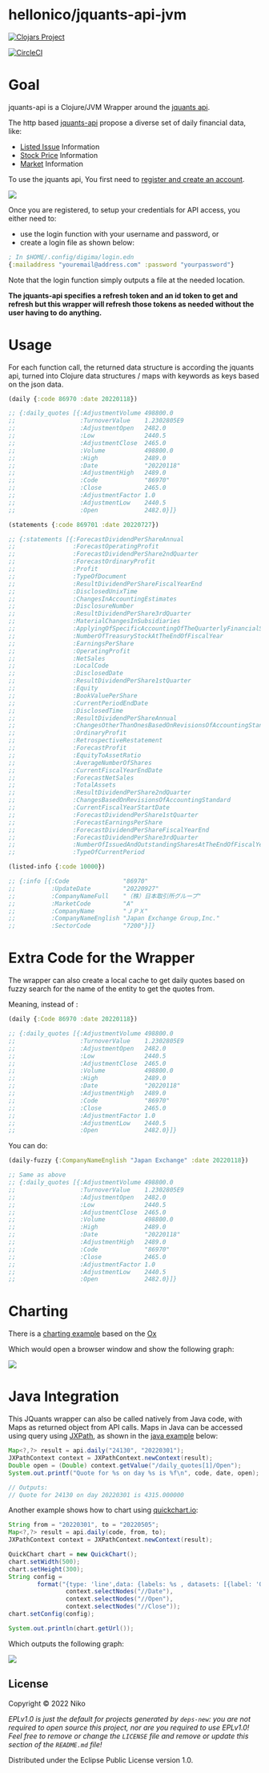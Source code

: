 # hellonico/jquants-api-jvm

[![Clojars Project](https://img.shields.io/clojars/v/net.clojars.hellonico/jquants-api-jvm.svg?include_prereleases)](https://clojars.org/net.clojars.hellonico/jquants-api-jvm)

[![CircleCI](https://dl.circleci.com/status-badge/img/gh/hellonico/jquants-api-jvm/tree/master.svg?style=svg)](https://dl.circleci.com/status-badge/redirect/gh/hellonico/jquants-api-jvm/tree/master)


# Goal

jquants-api is a Clojure/JVM Wrapper around the [jquants api](https://jpx-jquants.com/).

The http based [jquants-api](https://jpx.gitbook.io/j-quants-api-en/api-reference/) propose a diverse set of daily financial data, like: 

- [Listed Issue](https://jpx.gitbook.io/j-quants-api-en/api-reference/listed-api) Information
- [Stock Price](https://jpx.gitbook.io/j-quants-api-en/api-reference/prices-api) Information
- [Market](https://jpx.gitbook.io/j-quants-api-en/api-reference/markets-api) Information

To use the jquants api, You first need to [register and create an account](https://application.jpx-jquants.com/register). 

![](doc/register.png)

Once you are registered, to setup your credentials for API access, you either need to:

- use the login function with your username and password, or
- create a login file as shown below:

```clojure
; In $HOME/.config/digima/login.edn
{:mailaddress "youremail@address.com" :password "yourpassword"}
```

Note that the login function simply outputs a file at the needed location.

__The jquants-api specifies a refresh token and an id token to get and refresh but this wrapper will refresh those tokens as needed without the user having to do anything.__

# Usage

For each function call, the returned data structure is according the jquants api, turned into Clojure data structures / maps with keywords as keys based on the json data.


```clojure
(daily {:code 86970 :date 20220118})

;; {:daily_quotes [{:AdjustmentVolume 498800.0
;;                  :TurnoverValue    1.2302805E9
;;                  :AdjustmentOpen   2482.0
;;                  :Low              2440.5
;;                  :AdjustmentClose  2465.0
;;                  :Volume           498800.0
;;                  :High             2489.0
;;                  :Date             "20220118"
;;                  :AdjustmentHigh   2489.0
;;                  :Code             "86970"
;;                  :Close            2465.0
;;                  :AdjustmentFactor 1.0
;;                  :AdjustmentLow    2440.5
;;                  :Open             2482.0}]}
```

```clojure
(statements {:code 869701 :date 20220727})

;; {:statements [{:ForecastDividendPerShareAnnual                                               "52.0"
;;                :ForecastOperatingProfit                                                      "65500000000"
;;                :ForecastDividendPerShare2ndQuarter                                           "26.0"
;;                :ForecastOrdinaryProfit                                                       "65500000000"
;;                :Profit                                                                       "12089000000"
;;                :TypeOfDocument                                                               "1QFinancialStatements_Consolidated_IFRS"
;;                :ResultDividendPerShareFiscalYearEnd                                          ""
;;                :DisclosedUnixTime                                                            "1658923200.0"
;;                :ChangesInAccountingEstimates                                                 "false"
;;                :DisclosureNumber                                                             "20220726504583"
;;                :ResultDividendPerShare3rdQuarter                                             ""
;;                :MaterialChangesInSubsidiaries                                                "false"
;;                :ApplyingOfSpecificAccountingOfTheQuarterlyFinancialStatements                ""
;;                :NumberOfTreasuryStockAtTheEndOfFiscalYear                                    "1938843"
;;                :EarningsPerShare                                                             "22.93"
;;                :OperatingProfit                                                              "17777000000"
;;                :NetSales                                                                     "33576000000"
;;                :LocalCode                                                                    "86970"
;;                :DisclosedDate                                                                "2022-07-27"
;;                :ResultDividendPerShare1stQuarter                                             "－"
;;                :Equity                                                                       "310098000000"
;;                :BookValuePerShare                                                            ""
;;                :CurrentPeriodEndDate                                                         "2022-06-30"
;;                :DisclosedTime                                                                "12:00:00"
;;                :ResultDividendPerShareAnnual                                                 ""
;;                :ChangesOtherThanOnesBasedOnRevisionsOfAccountingStandard                     "false"
;;                :OrdinaryProfit                                                               "17790000000"
;;                :RetrospectiveRestatement                                                     ""
;;                :ForecastProfit                                                               "45000000000"
;;                :EquityToAssetRatio                                                           "0.004"
;;                :AverageNumberOfShares                                                        "527204054"
;;                :CurrentFiscalYearEndDate                                                     "2023-03-31"
;;                :ForecastNetSales                                                             "132500000000"
;;                :TotalAssets                                                                  "76048180000000"
;;                :ResultDividendPerShare2ndQuarter                                             ""
;;                :ChangesBasedOnRevisionsOfAccountingStandard                                  "false"
;;                :CurrentFiscalYearStartDate                                                   "2022-04-01"
;;                :ForecastDividendPerShare1stQuarter                                           ""
;;                :ForecastEarningsPerShare                                                     "85.42"
;;                :ForecastDividendPerShareFiscalYearEnd                                        "26.0"
;;                :ForecastDividendPerShare3rdQuarter                                           "－"
;;                :NumberOfIssuedAndOutstandingSharesAtTheEndOfFiscalYearIncludingTreasuryStock "528578441"
;;                :TypeOfCurrentPeriod                                                          "1Q"}]}
```

```clojure
(listed-info {:code 10000})

;; {:info [{:Code               "86970"
;;          :UpdateDate         "20220927"
;;          :CompanyNameFull    "（株）日本取引所グループ"
;;          :MarketCode         "A"
;;          :CompanyName        "ＪＰＸ"
;;          :CompanyNameEnglish "Japan Exchange Group,Inc."
;;          :SectorCode         "7200"}]}
```


# Extra Code for the Wrapper

The wrapper can also create a local cache to get daily quotes based on fuzzy search for the name of the entity to get the quotes from.

Meaning, instead of :

```clojure
(daily {:Code 86970 :date 20220118})

;; {:daily_quotes [{:AdjustmentVolume 498800.0
;;                  :TurnoverValue    1.2302805E9
;;                  :AdjustmentOpen   2482.0
;;                  :Low              2440.5
;;                  :AdjustmentClose  2465.0
;;                  :Volume           498800.0
;;                  :High             2489.0
;;                  :Date             "20220118"
;;                  :AdjustmentHigh   2489.0
;;                  :Code             "86970"
;;                  :Close            2465.0
;;                  :AdjustmentFactor 1.0
;;                  :AdjustmentLow    2440.5
;;                  :Open             2482.0}]}
```

You can do:
```clojure
(daily-fuzzy {:CompanyNameEnglish "Japan Exchange" :date 20220118})

;; Same as above
;; {:daily_quotes [{:AdjustmentVolume 498800.0
;;                  :TurnoverValue    1.2302805E9
;;                  :AdjustmentOpen   2482.0
;;                  :Low              2440.5
;;                  :AdjustmentClose  2465.0
;;                  :Volume           498800.0
;;                  :High             2489.0
;;                  :Date             "20220118"
;;                  :AdjustmentHigh   2489.0
;;                  :Code             "86970"
;;                  :Close            2465.0
;;                  :AdjustmentFactor 1.0
;;                  :AdjustmentLow    2440.5
;;                  :Open             2482.0}]}
```

# Charting

There is a [charting example](./examples/charting-with-ox/src/hellonico/charting.clj) based on the [Ox](https://github.com/metasoarous/oz)

Which would open a browser window and show the following graph:

![](doc/preview.png)

# Java Integration

This JQuants wrapper can also be called natively from Java code, with Maps as returned object from API calls.
Maps in Java can be accessed using query using [JXPath](https://commons.apache.org/proper/commons-jxpath/), as shown in the [java example](./examples/JavaSample/src/main/java/info/hellonico/jquantsapi/JQuantsApiSample.java) below:

```java
Map<?,?> result = api.daily("24130", "20220301");
JXPathContext context = JXPathContext.newContext(result);
Double open = (Double) context.getValue("/daily_quotes[1]/Open");
System.out.printf("Quote for %s on day %s is %f\n", code, date, open);

// Outputs:
// Quote for 24130 on day 20220301 is 4315.000000
```

Another example shows how to chart using [quickchart.io](https://quickchart.io/):

```java
String from = "20220301", to = "20220505";
Map<?,?> result = api.daily(code, from, to);
JXPathContext context = JXPathContext.newContext(result);

QuickChart chart = new QuickChart();
chart.setWidth(500);
chart.setHeight(300);
String config =
        format("{type: 'line',data: {labels: %s , datasets: [{label: 'Open', data:%s ,fill: false}, {label: 'Close', data:%s ,fill: false}]}}",
                context.selectNodes("//Date"),
                context.selectNodes("//Open"),
                context.selectNodes("//Close"));
chart.setConfig(config);

System.out.println(chart.getUrl());
```

Which outputs the following graph:

![](doc/javachart.webp)

## License

Copyright © 2022 Niko

_EPLv1.0 is just the default for projects generated by `deps-new`: you are not_
_required to open source this project, nor are you required to use EPLv1.0!_
_Feel free to remove or change the `LICENSE` file and remove or update this_
_section of the `README.md` file!_

Distributed under the Eclipse Public License version 1.0.
